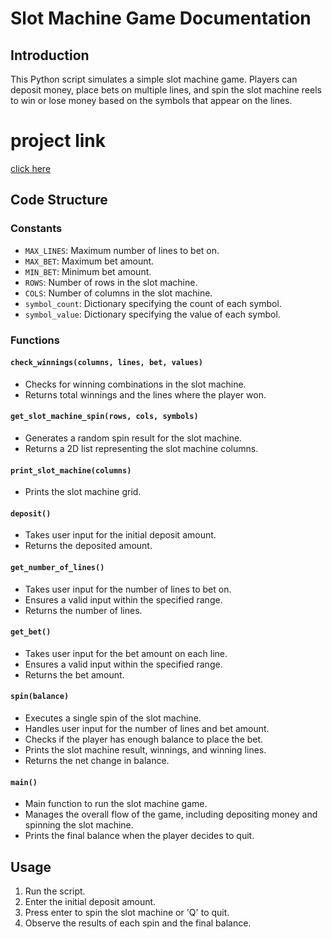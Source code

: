 # Slot Machine Game Documentation

## Introduction
This Python script simulates a simple slot machine game. Players can deposit money, place bets on multiple lines, and spin the slot machine reels to win or lose money based on the symbols that appear on the lines.


# project link
[click here](https://github.com/Tejvil/slot_machine.git)


## Code Structure

### Constants
- `MAX_LINES`: Maximum number of lines to bet on.
- `MAX_BET`: Maximum bet amount.
- `MIN_BET`: Minimum bet amount.
- `ROWS`: Number of rows in the slot machine.
- `COLS`: Number of columns in the slot machine.
- `symbol_count`: Dictionary specifying the count of each symbol.
- `symbol_value`: Dictionary specifying the value of each symbol.

### Functions

#### `check_winnings(columns, lines, bet, values)`
- Checks for winning combinations in the slot machine.
- Returns total winnings and the lines where the player won.

#### `get_slot_machine_spin(rows, cols, symbols)`
- Generates a random spin result for the slot machine.
- Returns a 2D list representing the slot machine columns.

#### `print_slot_machine(columns)`
- Prints the slot machine grid.

#### `deposit()`
- Takes user input for the initial deposit amount.
- Returns the deposited amount.

#### `get_number_of_lines()`
- Takes user input for the number of lines to bet on.
- Ensures a valid input within the specified range.
- Returns the number of lines.

#### `get_bet()`
- Takes user input for the bet amount on each line.
- Ensures a valid input within the specified range.
- Returns the bet amount.

#### `spin(balance)`
- Executes a single spin of the slot machine.
- Handles user input for the number of lines and bet amount.
- Checks if the player has enough balance to place the bet.
- Prints the slot machine result, winnings, and winning lines.
- Returns the net change in balance.

#### `main()`
- Main function to run the slot machine game.
- Manages the overall flow of the game, including depositing money and spinning the slot machine.
- Prints the final balance when the player decides to quit.


## Usage
1. Run the script.
2. Enter the initial deposit amount.
3. Press enter to spin the slot machine or 'Q' to quit.
4. Observe the results of each spin and the final balance.
